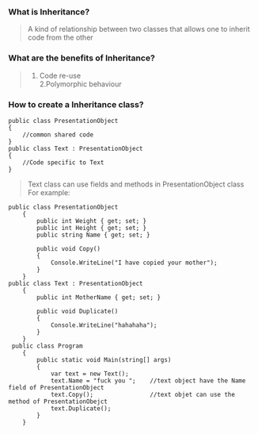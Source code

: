 ### What is Inheritance?
>A kind of relationship between two classes that allows one to inherit code from the other  

### What are the benefits of Inheritance?
>1. Code re-use  
>2.Polymorphic behaviour  

### How to create a Inheritance class?
```
public class PresentationObject
{
    //common shared code
}
public class Text : PresentationObject
{
    //Code specific to Text
}
```
> Text class can use fields and methods in PresentationObject class   
> For example:
```
public class PresentationObject
    {
        public int Weight { get; set; }
        public int Height { get; set; }
        public string Name { get; set; }

        public void Copy()
        {
            Console.WriteLine("I have copied your mother");
        }
    }
public class Text : PresentationObject
    {
        public int MotherName { get; set; }

        public void Duplicate()
        {
            Console.WriteLine("hahahaha");
        }
    }
 public class Program
    {
        public static void Main(string[] args)
        {
            var text = new Text();
            text.Name = "fuck you ";    //text object have the Name field of PresentationObject
            text.Copy();                //text objet can use the method of PresentationObejct
            text.Duplicate();
        }
    }
```
